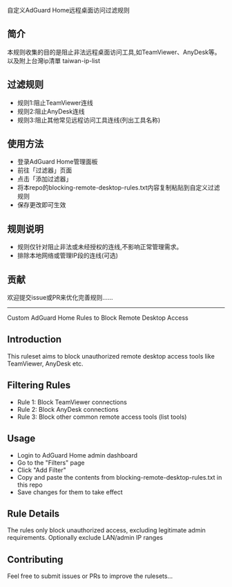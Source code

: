 自定义AdGuard Home远程桌面访问过滤规则

## 简介
本规则收集的目的是阻止非法远程桌面访问工具,如TeamViewer、AnyDesk等。
以及附上台灣ip清單 taiwan-ip-list

## 过滤规则
- 规则1:阻止TeamViewer连线
- 规则2:阻止AnyDesk连线
- 规则3:阻止其他常见远程访问工具连线(列出工具名称)

## 使用方法
- 登录AdGuard Home管理面板
- 前往「过滤器」页面
- 点击「添加过滤器」
- 将本repo的blocking-remote-desktop-rules.txt内容复制粘贴到自定义过滤规则
- 保存更改即可生效

## 规则说明
- 规则仅针对阻止非法或未经授权的连线,不影响正常管理需求。
- 排除本地网络或管理IP段的连线(可选)

## 贡献
欢迎提交issue或PR来优化完善规则......

---

Custom AdGuard Home Rules to Block Remote Desktop Access

## Introduction
This ruleset aims to block unauthorized remote desktop access tools like TeamViewer, AnyDesk etc.

## Filtering Rules
- Rule 1: Block TeamViewer connections
- Rule 2: Block AnyDesk connections
- Rule 3: Block other common remote access tools (list tools)

## Usage
- Login to AdGuard Home admin dashboard
- Go to the "Filters" page
- Click "Add Filter"
- Copy and paste the contents from blocking-remote-desktop-rules.txt in this repo
- Save changes for them to take effect

## Rule Details
The rules only block unauthorized access, excluding legitimate admin requirements.
Optionally exclude LAN/admin IP ranges

## Contributing
Feel free to submit issues or PRs to improve the rulesets...
